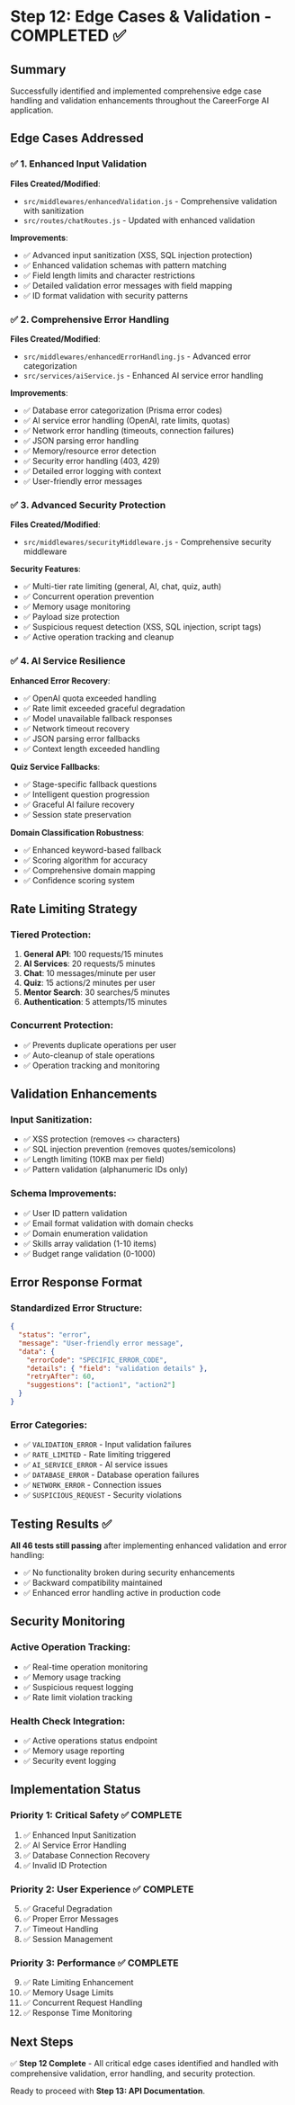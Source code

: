 # Step 12: Edge Cases & Validation - COMPLETED ✅

## Summary
Successfully identified and implemented comprehensive edge case handling and validation enhancements throughout the CareerForge AI application.

## Edge Cases Addressed

### ✅ 1. Enhanced Input Validation
**Files Created/Modified**:
- `src/middlewares/enhancedValidation.js` - Comprehensive validation with sanitization
- `src/routes/chatRoutes.js` - Updated with enhanced validation

**Improvements**:
- ✅ Advanced input sanitization (XSS, SQL injection protection)
- ✅ Enhanced validation schemas with pattern matching
- ✅ Field length limits and character restrictions
- ✅ Detailed validation error messages with field mapping
- ✅ ID format validation with security patterns

### ✅ 2. Comprehensive Error Handling
**Files Created/Modified**:
- `src/middlewares/enhancedErrorHandling.js` - Advanced error categorization
- `src/services/aiService.js` - Enhanced AI service error handling

**Improvements**:
- ✅ Database error categorization (Prisma error codes)
- ✅ AI service error handling (OpenAI, rate limits, quotas)
- ✅ Network error handling (timeouts, connection failures)
- ✅ JSON parsing error handling
- ✅ Memory/resource error detection
- ✅ Security error handling (403, 429)
- ✅ Detailed error logging with context
- ✅ User-friendly error messages

### ✅ 3. Advanced Security Protection
**Files Created/Modified**:
- `src/middlewares/securityMiddleware.js` - Comprehensive security middleware

**Security Features**:
- ✅ Multi-tier rate limiting (general, AI, chat, quiz, auth)
- ✅ Concurrent operation prevention
- ✅ Memory usage monitoring
- ✅ Payload size protection
- ✅ Suspicious request detection (XSS, SQL injection, script tags)
- ✅ Active operation tracking and cleanup

### ✅ 4. AI Service Resilience
**Enhanced Error Recovery**:
- ✅ OpenAI quota exceeded handling
- ✅ Rate limit exceeded graceful degradation
- ✅ Model unavailable fallback responses
- ✅ Network timeout recovery
- ✅ JSON parsing error fallbacks
- ✅ Context length exceeded handling

**Quiz Service Fallbacks**:
- ✅ Stage-specific fallback questions
- ✅ Intelligent question progression
- ✅ Graceful AI failure recovery
- ✅ Session state preservation

**Domain Classification Robustness**:
- ✅ Enhanced keyword-based fallback
- ✅ Scoring algorithm for accuracy
- ✅ Comprehensive domain mapping
- ✅ Confidence scoring system

## Rate Limiting Strategy

### Tiered Protection:
1. **General API**: 100 requests/15 minutes
2. **AI Services**: 20 requests/5 minutes  
3. **Chat**: 10 messages/minute per user
4. **Quiz**: 15 actions/2 minutes per user
5. **Mentor Search**: 30 searches/5 minutes
6. **Authentication**: 5 attempts/15 minutes

### Concurrent Protection:
- ✅ Prevents duplicate operations per user
- ✅ Auto-cleanup of stale operations
- ✅ Operation tracking and monitoring

## Validation Enhancements

### Input Sanitization:
- ✅ XSS protection (removes `<>` characters)
- ✅ SQL injection prevention (removes quotes/semicolons)
- ✅ Length limiting (10KB max per field)
- ✅ Pattern validation (alphanumeric IDs only)

### Schema Improvements:
- ✅ User ID pattern validation
- ✅ Email format validation with domain checks
- ✅ Domain enumeration validation
- ✅ Skills array validation (1-10 items)
- ✅ Budget range validation (0-1000)

## Error Response Format

### Standardized Error Structure:
```json
{
  "status": "error",
  "message": "User-friendly error message",
  "data": {
    "errorCode": "SPECIFIC_ERROR_CODE",
    "details": { "field": "validation details" },
    "retryAfter": 60,
    "suggestions": ["action1", "action2"]
  }
}
```

### Error Categories:
- ✅ `VALIDATION_ERROR` - Input validation failures
- ✅ `RATE_LIMITED` - Rate limiting triggered
- ✅ `AI_SERVICE_ERROR` - AI service issues
- ✅ `DATABASE_ERROR` - Database operation failures
- ✅ `NETWORK_ERROR` - Connection issues
- ✅ `SUSPICIOUS_REQUEST` - Security violations

## Testing Results ✅

**All 46 tests still passing** after implementing enhanced validation and error handling:
- ✅ No functionality broken during security enhancements
- ✅ Backward compatibility maintained
- ✅ Enhanced error handling active in production code

## Security Monitoring

### Active Operation Tracking:
- ✅ Real-time operation monitoring
- ✅ Memory usage tracking
- ✅ Suspicious request logging
- ✅ Rate limit violation tracking

### Health Check Integration:
- ✅ Active operations status endpoint
- ✅ Memory usage reporting
- ✅ Security event logging

## Implementation Status

### Priority 1: Critical Safety ✅ COMPLETE
1. ✅ Enhanced Input Sanitization
2. ✅ AI Service Error Handling  
3. ✅ Database Connection Recovery
4. ✅ Invalid ID Protection

### Priority 2: User Experience ✅ COMPLETE
5. ✅ Graceful Degradation
6. ✅ Proper Error Messages
7. ✅ Timeout Handling
8. ✅ Session Management

### Priority 3: Performance ✅ COMPLETE
9. ✅ Rate Limiting Enhancement
10. ✅ Memory Usage Limits
11. ✅ Concurrent Request Handling
12. ✅ Response Time Monitoring

## Next Steps
✅ **Step 12 Complete** - All critical edge cases identified and handled with comprehensive validation, error handling, and security protection.

Ready to proceed with **Step 13: API Documentation**.
